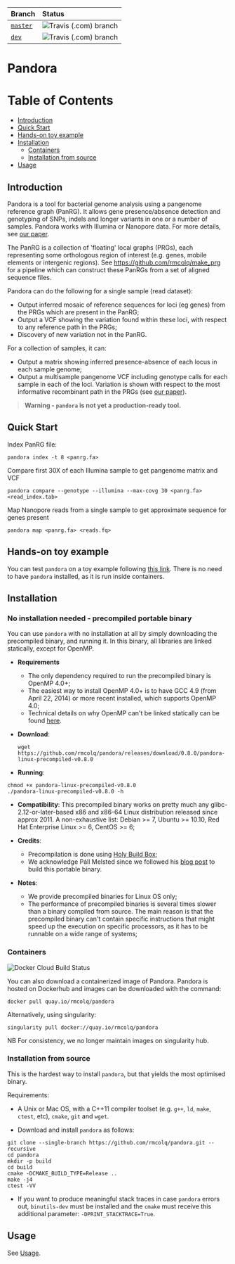 | Branch             | Status                                                                           |
|:-------------------|:---------------------------------------------------------------------------------|
| [`master`][master] | ![Travis (.com) branch](https://img.shields.io/travis/com/rmcolq/pandora/master) |
| [`dev`][dev]       | ![Travis (.com) branch](https://img.shields.io/travis/com/rmcolq/pandora/dev)    |

[master]: https://github.com/rmcolq/pandora/tree/master
[dev]: https://github.com/rmcolq/pandora/tree/dev


# Pandora

[TOC]: #

# Table of Contents
- [Introduction](#introduction)
- [Quick Start](#quick-start)
- [Hands-on toy example](#hands-on-toy-example)
- [Installation](#installation)
  - [Containers](#containers)
  - [Installation from source](#installation-from-source)
- [Usage](#usage)


## Introduction
Pandora is a tool for bacterial genome analysis using a pangenome reference graph (PanRG). It allows gene presence/absence detection and genotyping of SNPs, indels and longer variants in one or a number of samples. Pandora works with Illumina or Nanopore data. For more details, see [our paper][pandora_2020_paper].

The PanRG is a collection of 'floating'
local graphs (PRGs), each representing some orthologous region of interest
(e.g. genes, mobile elements or intergenic regions). See
https://github.com/rmcolq/make_prg for a pipeline which can construct
these PanRGs from a set of aligned sequence files.

Pandora can do the following for a single sample (read dataset):
- Output inferred mosaic of reference sequences for loci (eg genes) from the PRGs which are present in the PanRG;
- Output a VCF showing the variation found within these loci, with respect to any reference path in the PRGs;
- Discovery of new variation not in the PanRG.

For a collection of samples, it can:
- Output a matrix showing inferred presence-absence of each locus in each sample genome;
- Output a multisample pangenome VCF including genotype calls for each sample in each of the loci. Variation is shown with respect to the most informative recombinant path in the PRGs (see [our paper][pandora_2020_paper]).

> **Warning - `pandora` is not yet a production-ready tool.** 

## Quick Start

Index PanRG file:

```
pandora index -t 8 <panrg.fa>
```

Compare first 30X of each Illumina sample to get pangenome matrix and
VCF

```
pandora compare --genotype --illumina --max-covg 30 <panrg.fa> <read_index.tab>
```

Map Nanopore reads from a single sample to get approximate sequence for
genes present

```
pandora map <panrg.fa> <reads.fq>
```

## Hands-on toy example

You can test `pandora` on a toy example following [this link](example).
There is no need to have `pandora` installed, as it is run inside containers.

## Installation

### No installation needed - precompiled portable binary

You can use `pandora` with no installation at all by simply downloading the precompiled binary, and running it.
In this binary, all libraries are linked statically, except for OpenMP.

* **Requirements**
  * The only dependency required to run the precompiled binary is OpenMP 4.0+;
  * The easiest way to install OpenMP 4.0+ is to have GCC 4.9 (from April 22, 2014) or more recent installed, which supports OpenMP 4.0;
  * Technical details on why OpenMP can't be linked statically
can be found [here](https://gcc.gnu.org/onlinedocs/gfortran/OpenMP.html). 

* **Download**:
  ```
  wget https://github.com/rmcolq/pandora/releases/download/0.8.0/pandora-linux-precompiled-v0.8.0
  ```
* **Running**:
```
chmod +x pandora-linux-precompiled-v0.8.0
./pandora-linux-precompiled-v0.8.0 -h
```

* **Compatibility**: This precompiled binary works on pretty much any glibc-2.12-or-later-based x86 and x86-64 Linux distribution 
  released since approx 2011. A non-exhaustive list: Debian >= 7, Ubuntu >= 10.10, Red Hat Enterprise Linux >= 6,
  CentOS >= 6;
  
* **Credits**:
  * Precompilation is done using [Holy Build Box](http://phusion.github.io/holy-build-box/);
  * We acknowledge Páll Melsted since we followed his [blog post](https://pmelsted.wordpress.com/2015/10/14/building-binaries-for-bioinformatics/) to build this portable binary.

* **Notes**:
  * We provide precompiled binaries for Linux OS only;
  * The performance of precompiled binaries is several times slower than a binary compiled from source.
    The main reason is that the precompiled binary can't contain specific instructions that might speed up
    the execution on specific processors, as it has to be runnable on a wide range of systems;

### Containers

![Docker Cloud Build Status](https://img.shields.io/docker/cloud/build/rmcolq/pandora)

You can also download a containerized image of Pandora.
Pandora is hosted on Dockerhub and images can be downloaded with the
command:

```
docker pull quay.io/rmcolq/pandora
```

Alternatively, using singularity:

```
singularity pull docker://quay.io/rmcolq/pandora
```

NB For consistency, we no longer maintain images on singularity hub.

### Installation from source

This is the hardest way to install `pandora`, but that yields the most optimised binary.

Requirements:
- A Unix or Mac OS, with a C++11 compiler toolset (e.g. `g++`, `ld`, `make`, `ctest`, etc), `cmake`, `git` and `wget`.

- Download and install `pandora` as follows:

```
git clone --single-branch https://github.com/rmcolq/pandora.git --recursive
cd pandora
mkdir -p build
cd build
cmake -DCMAKE_BUILD_TYPE=Release .. 
make -j4
ctest -VV
```

* If you want to produce meaningful stack traces in case `pandora` errors out, `binutils-dev` must be installed and the
  `cmake` must receive this additional parameter: `-DPRINT_STACKTRACE=True`.

## Usage

See [Usage](https://github.com/rmcolq/pandora/wiki/Usage).


<!--Link References-->
[pandora_2020_paper]: https://www.biorxiv.org/content/10.1101/2020.11.12.380378v2
